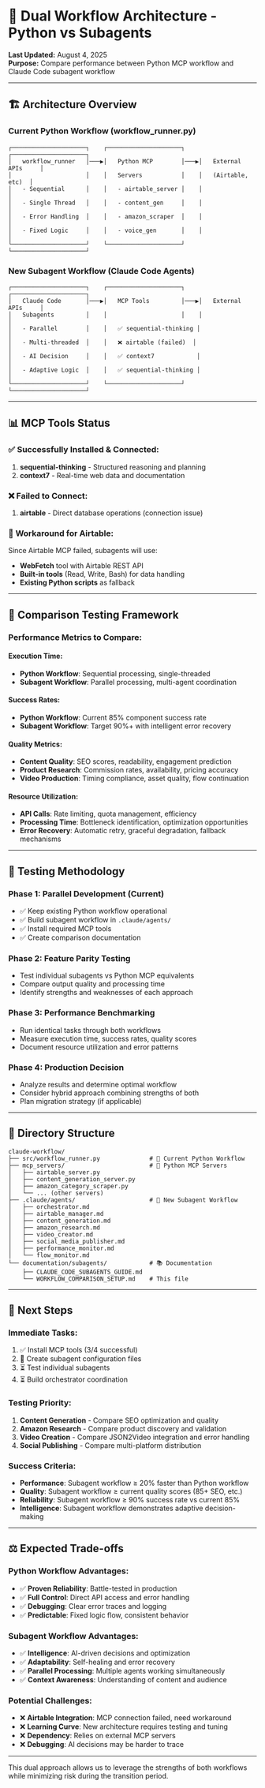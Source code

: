 # 🔄 Dual Workflow Architecture - Python vs Subagents

**Last Updated:** August 4, 2025  
**Purpose:** Compare performance between Python MCP workflow and Claude Code subagent workflow

---

## 🏗️ **Architecture Overview**

### **Current Python Workflow** (workflow_runner.py)
```
┌─────────────────────┐    ┌─────────────────────┐    ┌─────────────────────┐
│   workflow_runner   │───▶│   Python MCP        │───▶│   External APIs     │
│                     │    │   Servers           │    │   (Airtable, etc)  │
│   - Sequential      │    │   - airtable_server │    │                     │
│   - Single Thread   │    │   - content_gen     │    │                     │
│   - Error Handling  │    │   - amazon_scraper  │    │                     │
│   - Fixed Logic     │    │   - voice_gen       │    │                     │
└─────────────────────┘    └─────────────────────┘    └─────────────────────┘
```

### **New Subagent Workflow** (Claude Code Agents)
```
┌─────────────────────┐    ┌─────────────────────┐    ┌─────────────────────┐
│   Claude Code       │───▶│   MCP Tools         │───▶│   External APIs     │
│   Subagents         │    │                     │    │                     │
│   - Parallel        │    │   ✅ sequential-thinking │                   │
│   - Multi-threaded  │    │   ❌ airtable (failed)  │                   │
│   - AI Decision     │    │   ✅ context7            │                   │
│   - Adaptive Logic  │    │   ✅ sequential-thinking │                   │
└─────────────────────┘    └─────────────────────┘    └─────────────────────┘
```

---

## 📊 **MCP Tools Status**

### ✅ **Successfully Installed & Connected:**
1. **sequential-thinking** - Structured reasoning and planning
2. **context7** - Real-time web data and documentation

### ❌ **Failed to Connect:**
1. **airtable** - Direct database operations (connection issue)

### 🔄 **Workaround for Airtable:**
Since Airtable MCP failed, subagents will use:
- **WebFetch** tool with Airtable REST API
- **Built-in tools** (Read, Write, Bash) for data handling
- **Existing Python scripts** as fallback

---

## 🎯 **Comparison Testing Framework**

### **Performance Metrics to Compare:**

#### **Execution Time:**
- **Python Workflow**: Sequential processing, single-threaded
- **Subagent Workflow**: Parallel processing, multi-agent coordination

#### **Success Rates:**
- **Python Workflow**: Current 85% component success rate
- **Subagent Workflow**: Target 90%+ with intelligent error recovery

#### **Quality Metrics:**
- **Content Quality**: SEO scores, readability, engagement prediction
- **Product Research**: Commission rates, availability, pricing accuracy
- **Video Production**: Timing compliance, asset quality, flow continuation

#### **Resource Utilization:**
- **API Calls**: Rate limiting, quota management, efficiency
- **Processing Time**: Bottleneck identification, optimization opportunities
- **Error Recovery**: Automatic retry, graceful degradation, fallback mechanisms

---

## 🧪 **Testing Methodology**

### **Phase 1: Parallel Development** (Current)
- ✅ Keep existing Python workflow operational
- ✅ Build subagent workflow in `.claude/agents/`
- ✅ Install required MCP tools
- ✅ Create comparison documentation

### **Phase 2: Feature Parity Testing**
- Test individual subagents vs Python MCP equivalents
- Compare output quality and processing time
- Identify strengths and weaknesses of each approach

### **Phase 3: Performance Benchmarking**
- Run identical tasks through both workflows
- Measure execution time, success rates, quality scores
- Document resource utilization and error patterns

### **Phase 4: Production Decision**
- Analyze results and determine optimal workflow
- Consider hybrid approach combining strengths of both
- Plan migration strategy (if applicable)

---

## 📁 **Directory Structure**

```
claude-workflow/
├── src/workflow_runner.py              # 🐍 Current Python Workflow
├── mcp_servers/                        # 🐍 Python MCP Servers
│   ├── airtable_server.py
│   ├── content_generation_server.py
│   ├── amazon_category_scraper.py
│   └── ... (other servers)
├── .claude/agents/                     # 🤖 New Subagent Workflow
│   ├── orchestrator.md
│   ├── airtable_manager.md
│   ├── content_generation.md
│   ├── amazon_research.md
│   ├── video_creator.md
│   ├── social_media_publisher.md
│   ├── performance_monitor.md
│   └── flow_monitor.md
└── documentation/subagents/            # 📚 Documentation
    ├── CLAUDE_CODE_SUBAGENTS_GUIDE.md
    └── WORKFLOW_COMPARISON_SETUP.md    # This file
```

---

## 🔧 **Next Steps**

### **Immediate Tasks:**
1. ✅ Install MCP tools (3/4 successful)
2. 🔄 Create subagent configuration files
3. ⏳ Test individual subagents
4. ⏳ Build orchestrator coordination

### **Testing Priority:**
1. **Content Generation** - Compare SEO optimization and quality
2. **Amazon Research** - Compare product discovery and validation
3. **Video Creation** - Compare JSON2Video integration and error handling
4. **Social Publishing** - Compare multi-platform distribution

### **Success Criteria:**
- **Performance**: Subagent workflow ≥ 20% faster than Python workflow
- **Quality**: Subagent workflow ≥ current quality scores (85+ SEO, etc.)
- **Reliability**: Subagent workflow ≥ 90% success rate vs current 85%
- **Intelligence**: Subagent workflow demonstrates adaptive decision-making

---

## ⚖️ **Expected Trade-offs**

### **Python Workflow Advantages:**
- ✅ **Proven Reliability**: Battle-tested in production
- ✅ **Full Control**: Direct API access and error handling
- ✅ **Debugging**: Clear error traces and logging
- ✅ **Predictable**: Fixed logic flow, consistent behavior

### **Subagent Workflow Advantages:**  
- ✅ **Intelligence**: AI-driven decisions and optimization
- ✅ **Adaptability**: Self-healing and error recovery
- ✅ **Parallel Processing**: Multiple agents working simultaneously
- ✅ **Context Awareness**: Understanding of content and audience

### **Potential Challenges:**
- ❌ **Airtable Integration**: MCP connection failed, need workaround
- ❌ **Learning Curve**: New architecture requires testing and tuning
- ❌ **Dependency**: Relies on external MCP servers
- ❌ **Debugging**: AI decisions may be harder to trace

---

This dual approach allows us to leverage the strengths of both workflows while minimizing risk during the transition period.